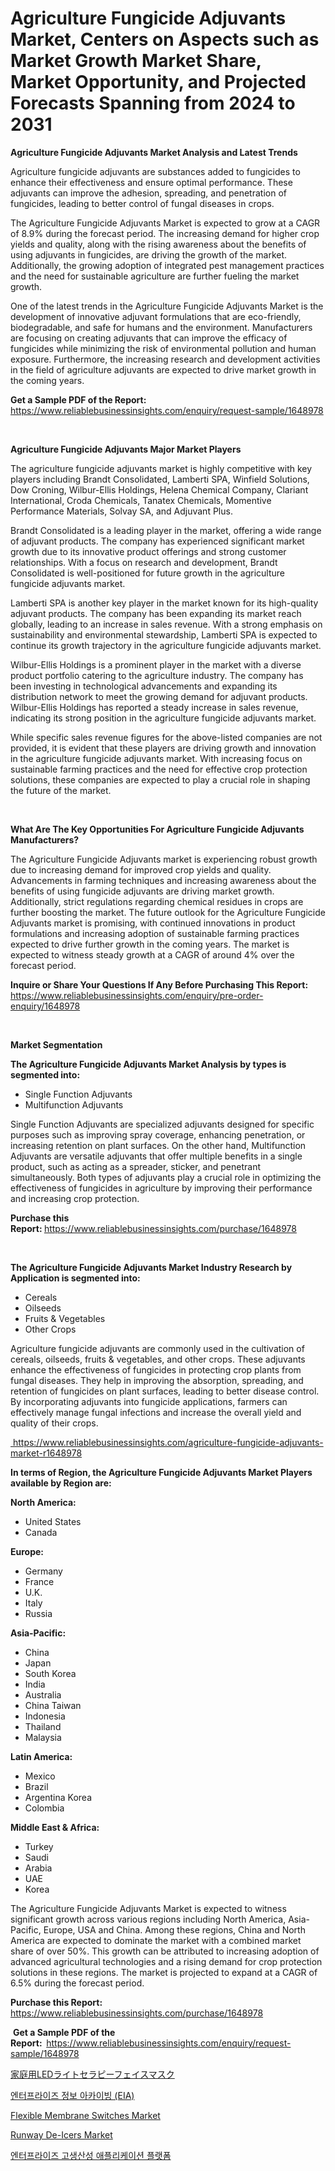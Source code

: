 <p><h1>Agriculture Fungicide Adjuvants Market, Centers on Aspects such as Market Growth Market Share, Market Opportunity, and Projected Forecasts Spanning from 2024 to 2031</h1></p><p><strong>Agriculture Fungicide Adjuvants Market Analysis and Latest Trends</strong></p>
<p><p>Agriculture fungicide adjuvants are substances added to fungicides to enhance their effectiveness and ensure optimal performance. These adjuvants can improve the adhesion, spreading, and penetration of fungicides, leading to better control of fungal diseases in crops.</p><p>The Agriculture Fungicide Adjuvants Market is expected to grow at a CAGR of 8.9% during the forecast period. The increasing demand for higher crop yields and quality, along with the rising awareness about the benefits of using adjuvants in fungicides, are driving the growth of the market. Additionally, the growing adoption of integrated pest management practices and the need for sustainable agriculture are further fueling the market growth.</p><p>One of the latest trends in the Agriculture Fungicide Adjuvants Market is the development of innovative adjuvant formulations that are eco-friendly, biodegradable, and safe for humans and the environment. Manufacturers are focusing on creating adjuvants that can improve the efficacy of fungicides while minimizing the risk of environmental pollution and human exposure. Furthermore, the increasing research and development activities in the field of agriculture adjuvants are expected to drive market growth in the coming years.</p></p>
<p><strong>Get a Sample PDF of the Report:&nbsp;</strong> <a href="https://www.reliablebusinessinsights.com/enquiry/request-sample/1648978">https://www.reliablebusinessinsights.com/enquiry/request-sample/1648978</a></p>
<p>&nbsp;</p>
<p><strong>Agriculture Fungicide Adjuvants Major Market Players</strong></p>
<p><p>The agriculture fungicide adjuvants market is highly competitive with key players including Brandt Consolidated, Lamberti SPA, Winfield Solutions, Dow Croning, Wilbur-Ellis Holdings, Helena Chemical Company, Clariant International, Croda Chemicals, Tanatex Chemicals, Momentive Performance Materials, Solvay SA, and Adjuvant Plus.</p><p>Brandt Consolidated is a leading player in the market, offering a wide range of adjuvant products. The company has experienced significant market growth due to its innovative product offerings and strong customer relationships. With a focus on research and development, Brandt Consolidated is well-positioned for future growth in the agriculture fungicide adjuvants market.</p><p>Lamberti SPA is another key player in the market known for its high-quality adjuvant products. The company has been expanding its market reach globally, leading to an increase in sales revenue. With a strong emphasis on sustainability and environmental stewardship, Lamberti SPA is expected to continue its growth trajectory in the agriculture fungicide adjuvants market.</p><p>Wilbur-Ellis Holdings is a prominent player in the market with a diverse product portfolio catering to the agriculture industry. The company has been investing in technological advancements and expanding its distribution network to meet the growing demand for adjuvant products. Wilbur-Ellis Holdings has reported a steady increase in sales revenue, indicating its strong position in the agriculture fungicide adjuvants market.</p><p>While specific sales revenue figures for the above-listed companies are not provided, it is evident that these players are driving growth and innovation in the agriculture fungicide adjuvants market. With increasing focus on sustainable farming practices and the need for effective crop protection solutions, these companies are expected to play a crucial role in shaping the future of the market.</p></p>
<p>&nbsp;</p>
<p><strong>What Are The Key Opportunities For Agriculture Fungicide Adjuvants Manufacturers?</strong></p>
<p><p>The Agriculture Fungicide Adjuvants market is experiencing robust growth due to increasing demand for improved crop yields and quality. Advancements in farming techniques and increasing awareness about the benefits of using fungicide adjuvants are driving market growth. Additionally, strict regulations regarding chemical residues in crops are further boosting the market. The future outlook for the Agriculture Fungicide Adjuvants market is promising, with continued innovations in product formulations and increasing adoption of sustainable farming practices expected to drive further growth in the coming years. The market is expected to witness steady growth at a CAGR of around 4% over the forecast period.</p></p>
<p><strong>Inquire or Share Your Questions If Any Before Purchasing This Report:</strong> <a href="https://www.reliablebusinessinsights.com/enquiry/pre-order-enquiry/1648978">https://www.reliablebusinessinsights.com/enquiry/pre-order-enquiry/1648978</a></p>
<p>&nbsp;</p>
<p><strong>Market Segmentation</strong></p>
<p><strong>The Agriculture Fungicide Adjuvants Market Analysis by types is segmented into:</strong></p>
<p><ul><li>Single Function Adjuvants</li><li>Multifunction Adjuvants</li></ul></p>
<p><p>Single Function Adjuvants are specialized adjuvants designed for specific purposes such as improving spray coverage, enhancing penetration, or increasing retention on plant surfaces. On the other hand, Multifunction Adjuvants are versatile adjuvants that offer multiple benefits in a single product, such as acting as a spreader, sticker, and penetrant simultaneously. Both types of adjuvants play a crucial role in optimizing the effectiveness of fungicides in agriculture by improving their performance and increasing crop protection.</p></p>
<p><strong>Purchase this Report:&nbsp;</strong><a href="https://www.reliablebusinessinsights.com/purchase/1648978">https://www.reliablebusinessinsights.com/purchase/1648978</a></p>
<p>&nbsp;</p>
<p><strong>The Agriculture Fungicide Adjuvants Market Industry Research by Application is segmented into:</strong></p>
<p><ul><li>Cereals</li><li>Oilseeds</li><li>Fruits & Vegetables</li><li>Other Crops</li></ul></p>
<p><p>Agriculture fungicide adjuvants are commonly used in the cultivation of cereals, oilseeds, fruits & vegetables, and other crops. These adjuvants enhance the effectiveness of fungicides in protecting crop plants from fungal diseases. They help in improving the absorption, spreading, and retention of fungicides on plant surfaces, leading to better disease control. By incorporating adjuvants into fungicide applications, farmers can effectively manage fungal infections and increase the overall yield and quality of their crops.</p></p>
<p><a href="https://www.reliablebusinessinsights.com/agriculture-fungicide-adjuvants-market-r1648978">&nbsp;https://www.reliablebusinessinsights.com/agriculture-fungicide-adjuvants-market-r1648978</a></p>
<p><strong>In terms of Region, the Agriculture Fungicide Adjuvants Market Players available by Region are:</strong></p>
<p>
    <p> <strong> North America: </strong>
        <ul>
            <li>United States</li>
            <li>Canada</li>
        </ul>
        </p> 
    <p> <strong> Europe: </strong>
        <ul>
            <li>Germany</li>
            <li>France</li>
            <li>U.K.</li>
            <li>Italy</li>
            <li>Russia</li>
        </ul>
        </p> 
    <p> <strong> Asia-Pacific: </strong>
        <ul>
            <li>China</li>
            <li>Japan</li>
            <li>South Korea</li>
            <li>India</li>
            <li>Australia</li>
            <li>China Taiwan</li>
            <li>Indonesia</li>
            <li>Thailand</li>
            <li>Malaysia</li>
        </ul>
        </p> 
    <p> <strong> Latin America: </strong>
        <ul>
            <li>Mexico</li>
            <li>Brazil</li>
            <li>Argentina Korea</li>
            <li>Colombia</li>
        </ul>
        </p> 
    <p> <strong> Middle East & Africa: </strong>
        <ul>
            <li>Turkey</li>
            <li>Saudi</li>
            <li>Arabia</li>
            <li>UAE</li>
            <li>Korea</li>
        </ul>
    </p>
    </p>
<p><p>The Agriculture Fungicide Adjuvants Market is expected to witness significant growth across various regions including North America, Asia-Pacific, Europe, USA and China. Among these regions, China and North America are expected to dominate the market with a combined market share of over 50%. This growth can be attributed to increasing adoption of advanced agricultural technologies and a rising demand for crop protection solutions in these regions. The market is projected to expand at a CAGR of 6.5% during the forecast period.</p></p>
<p><strong>Purchase this Report: </strong><a href="https://www.reliablebusinessinsights.com/purchase/1648978">https://www.reliablebusinessinsights.com/purchase/1648978</a></p>
<p>&nbsp;<strong>Get a Sample PDF of the Report:&nbsp;&nbsp;</strong><a href="https://www.reliablebusinessinsights.com/enquiry/request-sample/1648978">https://www.reliablebusinessinsights.com/enquiry/request-sample/1648978</a></p>
<p><strong></strong></p>
<p><p><a href="https://github.com/andrade7361/Market-Research-Report-List-1/blob/main/4663470108967.md">家庭用LEDライトセラピーフェイスマスク</a></p><p><a href="https://github.com/TrevorKruvalis5678/Market-Research-Report-List-2/blob/main/1414158103878.md">엔터프라이즈 정보 아카이빙 (EIA)</a></p><p><a href="https://issuu.com/reportprime-2/docs/flexible-membrane-switches-market-size-2030.pptx">Flexible Membrane Switches Market</a></p><p><a href="https://github.com/angelajermaine/Market-Research-Report-List-3/blob/main/runway-de-icers-market.md">Runway De-Icers Market</a></p><p><a href="https://github.com/lzuwsfreyoq70/Market-Research-Report-List-2/blob/main/3673060103877.md">엔터프라이즈 고생산성 애플리케이션 플랫폼</a></p></p>